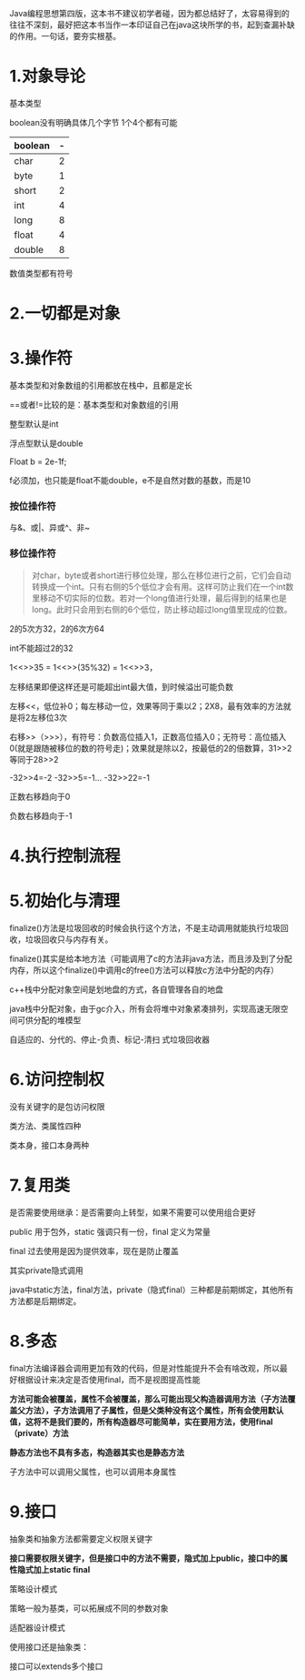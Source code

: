 Java编程思想第四版，这本书不建议初学者碰，因为都总结好了，太容易得到的往往不深刻，最好把这本书当作一本印证自己在java这块所学的书，起到查漏补缺的作用。一句话，要夯实根基。

# 1.对象导论

基本类型

boolean没有明确具体几个字节 1个4个都有可能

| boolean | -    |
| ------- | ---- |
| char    | 2    |
| byte    | 1    |
| short   | 2    |
| int     | 4    |
| long    | 8    |
| float   | 4    |
| double  | 8    |

数值类型都有符号



# 2.一切都是对象



# 3.操作符

基本类型和对象数组的引用都放在栈中，且都是定长

==或者!=比较的是：基本类型和对象数组的引用

整型默认是int

浮点型默认是double

Float b = 2e-1f;

f必须加，也只能是float不能double，e不是自然对数的基数，而是10

### 按位操作符

与&、或|、异或^、非~

### 移位操作符

> 对char，byte或者short进行移位处理，那么在移位进行之前，它们会自动转换成一个int。只有右侧的5个低位才会有用。这样可防止我们在一个int数里移动不切实际的位数。若对一个long值进行处理，最后得到的结果也是long。此时只会用到右侧的6个低位，防止移动超过long值里现成的位数。

2的5次方32，2的6次方64

int不能超过2的32

1<<>>35 = 1<<>>(35%32) = 1<<>>3，

左移结果即便这样还是可能超出int最大值，到时候溢出可能负数

左移<<，低位补0；每左移动一位，效果等同于乘以2；2X8，最有效率的方法就是将2左移位3次

右移>>（>>>），有符号：负数高位插入1，正数高位插入0；无符号：高位插入0(就是跟随被移位的数的符号走)；效果就是除以2，按最低的2的倍数算，31>>2等同于28>>2

-32>>4=-2 -32>>5=-1... -32>>22=-1

正数右移趋向于0

负数右移趋向于-1

# 4.执行控制流程



# 5.初始化与清理

finalize()方法是垃圾回收的时候会执行这个方法，不是主动调用就能执行垃圾回收，垃圾回收只与内存有关。

finalize()其实是给本地方法（可能调用了c的方法非java方法，而且涉及到了分配内存，所以这个finalize()中调用c的free()方法可以释放c方法中分配的内存）

c++栈中分配对象空间是划地盘的方式，各自管理各自的地盘

java栈中分配对象，由于gc介入，所有会将堆中对象紧凑排列，实现高速无限空间可供分配的堆模型

自适应的、分代的、停止-负责、标记-清扫 式垃圾回收器



# 6.访问控制权

没有关键字的是包访问权限

类方法、类属性四种

类本身，接口本身两种

# 7.复用类

是否需要使用继承：是否需要向上转型，如果不需要可以使用组合更好

public 用于包外，static 强调只有一份，final 定义为常量

final 过去使用是因为提供效率，现在是防止覆盖

其实private隐式调用

java中static方法，final方法，private（隐式final）三种都是前期绑定，其他所有方法都是后期绑定。

# 8.多态

final方法编译器会调用更加有效的代码，但是对性能提升不会有啥改观，所以最好根据设计来决定是否使用final，而不是视图提高性能

**方法可能会被覆盖，属性不会被覆盖，那么可能出现父构造器调用方法（子方法覆盖父方法），子方法调用了子属性，但是父类种没有这个属性，所有会使用默认值，这将不是我们要的，所有构造器尽可能简单，实在要用方法，使用final（private）方法**

**静态方法也不具有多态，构造器其实也是静态方法**

子方法中可以调用父属性，也可以调用本身属性

# 9.接口

抽象类和抽象方法都需要定义权限关键字

**接口需要权限关键字，但是接口中的方法不需要，隐式加上public，接口中的属性隐式加上static final**

策略设计模式

策略一般为基类，可以拓展成不同的参数对象

适配器设计模式

使用接口还是抽象类：

接口可以extends多个接口